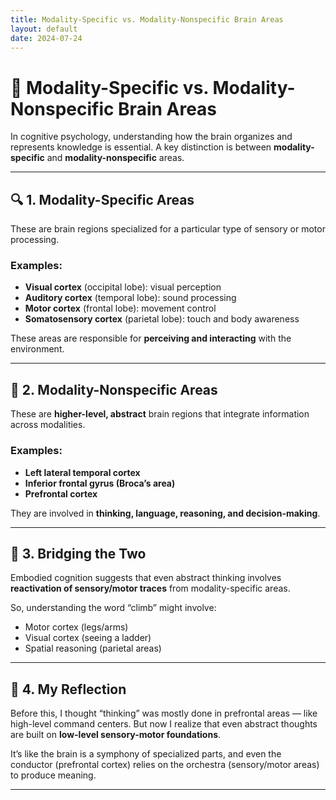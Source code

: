```yaml
---
title: Modality-Specific vs. Modality-Nonspecific Brain Areas
layout: default
date: 2024-07-24
---
```


# 🧠 Modality-Specific vs. Modality-Nonspecific Brain Areas

In cognitive psychology, understanding how the brain organizes and represents knowledge is essential. A key distinction is between **modality-specific** and **modality-nonspecific** areas.

---

## 🔍 1. Modality-Specific Areas

These are brain regions specialized for a particular type of sensory or motor processing.

### Examples:

- **Visual cortex** (occipital lobe): visual perception
- **Auditory cortex** (temporal lobe): sound processing
- **Motor cortex** (frontal lobe): movement control
- **Somatosensory cortex** (parietal lobe): touch and body awareness

These areas are responsible for **perceiving and interacting** with the environment.

---

## 🧠 2. Modality-Nonspecific Areas

These are **higher-level, abstract** brain regions that integrate information across modalities.

### Examples:

- **Left lateral temporal cortex**
- **Inferior frontal gyrus (Broca’s area)**
- **Prefrontal cortex**

They are involved in **thinking, language, reasoning, and decision-making**.

---

## 🌉 3. Bridging the Two

Embodied cognition suggests that even abstract thinking involves **reactivation of sensory/motor traces** from modality-specific areas.

So, understanding the word “climb” might involve:

- Motor cortex (legs/arms)
- Visual cortex (seeing a ladder)
- Spatial reasoning (parietal areas)

---

## 💭 4. My Reflection

Before this, I thought “thinking” was mostly done in prefrontal areas — like high-level command centers. But now I realize that even abstract thoughts are built on **low-level sensory-motor foundations**.

It’s like the brain is a symphony of specialized parts, and even the conductor (prefrontal cortex) relies on the orchestra (sensory/motor areas) to produce meaning.

---